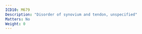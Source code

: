 ```yaml
---
ICD10: M679
Description: "Disorder of synovium and tendon, unspecified"
Matters: No
Weight: 0
---
```

